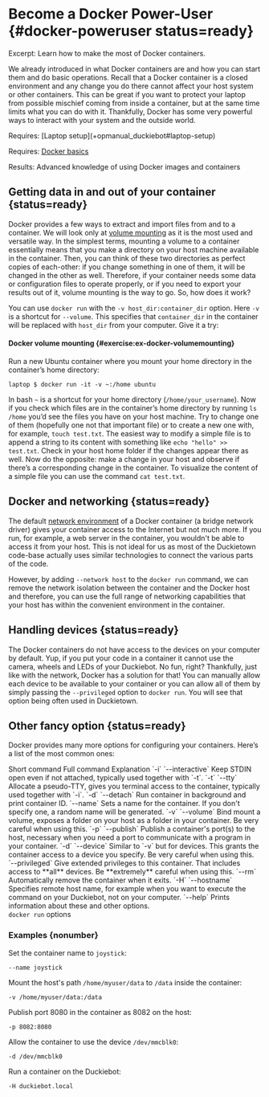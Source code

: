 # Become a Docker Power-User {#docker-poweruser status=ready}

Excerpt: Learn how to make the most of Docker containers.

We already introduced in [](#docker-basics) what Docker containers are and how you can start them and do basic operations. Recall that a Docker container is a closed environment and any change you do there cannot affect your host system or other containers. This can be great if you want to protect your laptop from possible mischief coming from inside a container, but at the same time limits what you can do with it. Thankfully, Docker has some very powerful ways to interact with your system and the outside world.

<div class='requirements' markdown='1'>
  Requires: [Laptop setup](+opmanual_duckiebot#laptop-setup)

  Requires: [Docker basics](#docker-basics)

  Results: Advanced knowledge of using Docker images and containers
</div>

<minitoc/>


## Getting data in and out of your container {status=ready}

Docker provides a few ways to extract and import files from and to a container. We will look only at [volume mounting](https://docs.docker.com/storage/volumes/) as it is the most used and versatile way. In the simplest terms, mounting a volume to a container essentially means that you make a directory on your host machine available in the container. Then, you can think of these two directories as perfect copies of each-other: if you change something in one of them, it will be changed in the other as well. Therefore, if your container needs some data or configuration files to operate properly, or if you need to export your results out of it, volume mounting is the way to go. So, how does it work?

You can use `docker run` with the `-v host_dir:container_dir` option. Here `-v` is a shortcut for `--volume`. This specifies that `container_dir` in the container will be replaced with `host_dir` from your computer. Give it a try:

#### Docker volume mounting {#exercise:ex-docker-volumemounting}

Run a new Ubuntu container where you mount your home directory in the container’s home directory:

    laptop $ docker run -it -v ~:/home ubuntu

In bash `~` is a shortcut for your home directory (`/home/your_username`). Now if you check which files are in the container’s home directory by running `ls /home` you’d see the files you have on your host machine. Try to change one of them (hopefully one not that important file) or to create a new one with, for example, `touch test.txt`. The easiest way to modify a simple file is to append a string to its content with something like `echo "hello" >> test.txt`. Check in your host home folder if the changes appear there as well. Now do the opposite: make a change in your host and observe if there’s a corresponding change in the container. To visualize the content of a simple file you can use the command `cat test.txt`.

<end/>


## Docker and networking {status=ready}
The default [network environment](https://docs.docker.com/network/) of a Docker container (a bridge network driver) gives your container access to the Internet but not much more. If you run, for example, a web server in the container, you wouldn't be able to access it from your host. This is not ideal for us as most of the Duckietown code-base actually uses similar technologies to connect the various parts of the code.

However, by adding `--network host` to the `docker run` command, we can remove the network isolation between the container and the Docker host and therefore, you can use the full range of networking capabilities that your host has within the convenient environment in the container.


## Handling devices {status=ready}
The Docker containers do not have access to the devices on your computer by default. Yup, if you put your code in a container it cannot use the camera, wheels and LEDs of your Duckiebot. No fun, right? Thankfully, just like with the network, Docker has a solution for that! You can manually allow each device to be available to your container or you can allow all of them by simply passing the `--privileged` option to `docker run`. You will see that option being often used in Duckietown.


## Other fancy option {status=ready}

Docker provides many more options for configuring your containers. Here’s a list of the most common ones:

<div figure-id="tab:docker-run-tab" markdown="1">
  <style>
    td:nth-child(2) {
    white-space: pre;
   }
  </style>
  <col3 class="labels-row1" >
    <span>Short command </span>
    <span>Full command</span>
    <span>Explanation</span>
    <span>`-i`</span>
    <span>`--interactive`</span>
    <span>Keep STDIN open even if not attached, typically used together with `-t`.</span>
    <span>`-t`</span>
    <span>`--tty`</span>
    <span>Allocate a pseudo-TTY, gives you terminal access to the container, typically used together with `-i`.</span>
    <span>`-d`</span>
    <span>`--detach`</span>
    <span>Run container in background and print container ID.</span>
    <span></span>
    <span>`--name`</span>
    <span>Sets a name for the container. If you don't specify one, a random name will be generated.</span>
    <span>`-v`</span>
    <span>`--volume`</span>
    <span>Bind mount a volume, exposes a folder on your host as a folder in your container. Be very careful when using this.</span>
    <span>`-p`</span>
    <span>`--publish`</span>
    <span>Publish a container's port(s) to the host, necessary when you need a port to communicate with a program in your container.</span>
    <span>`-d`</span>
    <span>`--device`</span>
    <span>Similar to `-v` but for devices. This grants the container access to a device you specify. Be very careful when using this.</span>
    <span></span>
    <span>`--privileged`</span>
    <span>Give extended privileges to this container. That includes access to **all** devices. Be **extremely** careful when using this.</span>
    <span></span>
    <span>`--rm`</span>
    <span>Automatically remove the container when it exits.</span>
    <span>`-H`</span>
    <span>`--hostname`</span>
    <span>Specifies remote host name, for example when you want to execute the command on your Duckiebot, not on your computer.</span>
    <span></span>
    <span>`--help`</span>
    <span>Prints information about these and other options.</span>
  </col3>
  <figcaption><code>docker run</code> options</figcaption>
</div>

### Examples {nonumber}

Set the container name to `joystick`:

    --name joystick

Mount the host's path `/home/myuser/data` to `/data` inside the container:

    -v /home/myuser/data:/data

Publish port 8080 in the container as 8082 on the host:

    -p 8082:8080

Allow the container to use the device `/dev/mmcblk0`:

    -d /dev/mmcblk0

Run a container on the Duckiebot:

    -H duckiebot.local
